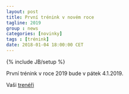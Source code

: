 ```yaml
---
layout: post
title: První trénink v novém roce
tagline: 2019
group : news
categories: [novinky]
tags : [trénink]
date: 2018-01-04 18:00:00 CET
---
```

{% include JB/setup %}

První trénink v roce 2019 bude v pátek 4.1.2019.

Vaši [trenéři](/treneri)
